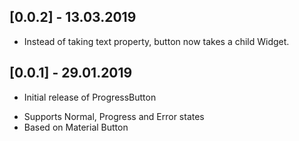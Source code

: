 ## [0.0.2] - 13.03.2019

- Instead of taking text property, button now takes a child Widget.

## [0.0.1] - 29.01.2019

* Initial release of ProgressButton
- Supports Normal, Progress and Error states
- Based on Material Button